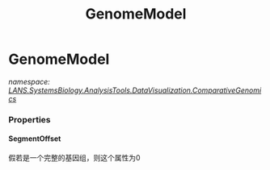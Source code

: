 ﻿---
title: GenomeModel
---

# GenomeModel
_namespace: [LANS.SystemsBiology.AnalysisTools.DataVisualization.ComparativeGenomics](N-LANS.SystemsBiology.AnalysisTools.DataVisualization.ComparativeGenomics.html)_





### Properties

#### SegmentOffset
假若是一个完整的基因组，则这个属性为0

